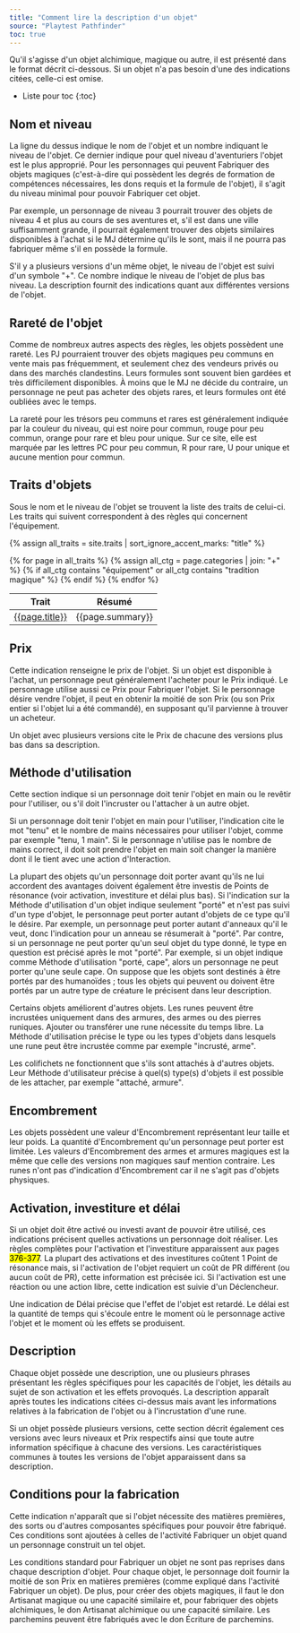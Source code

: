 ```yaml
---
title: "Comment lire la description d'un objet"
source: "Playtest Pathfinder"
toc: true
---
```


Qu'il s'agisse d'un objet alchimique, magique ou autre, il est présenté dans le format décrit ci-dessous. Si un objet n'a pas besoin d'une des indications citées, celle-ci est omise.

* Liste pour toc
{:toc}

## Nom et niveau

La ligne du dessus indique le nom de l'objet et un nombre indiquant le niveau de l'objet. Ce dernier indique pour quel niveau d'aventuriers l'objet est le plus approprié. Pour les personnages qui peuvent Fabriquer des objets magiques (c'est-à-dire qui possèdent les degrés de formation de compétences nécessaires, les dons requis et la formule de l'objet), il s'agit du niveau minimal pour pouvoir Fabriquer cet objet.

Par exemple, un personnage de niveau 3 pourrait trouver des objets de niveau 4 et plus au cours de ses aventures et, s'il est dans une ville suffisamment grande, il pourrait également trouver des objets similaires disponibles à l'achat si le MJ détermine qu'ils le sont, mais il ne pourra pas fabriquer même s'il en possède la formule.

S'il y a plusieurs versions d'un même objet, le niveau de l'objet est suivi d'un symbole "+". Ce nombre indique le niveau de l'objet de plus bas niveau. La description fournit des indications quant aux différentes versions de l'objet.

## Rareté de l'objet

Comme de nombreux autres aspects des règles, les objets possèdent une rareté. Les PJ pourraient trouver des objets magiques peu communs en vente mais pas fréquemment, et seulement chez des vendeurs privés ou dans des marchés clandestins. Leurs formules sont souvent bien gardées et très difficilement disponibles. À moins que le MJ ne décide du contraire, un personnage ne peut pas acheter des objets rares, et leurs formules ont été oubliées avec le temps.

La rareté pour les trésors peu communs et rares est généralement indiquée par la couleur du niveau, qui est noire pour commun, rouge pour peu commun, orange pour rare et bleu pour unique. Sur ce site, elle est marquée par les lettres PC pour peu commun, R pour rare, U pour unique et aucune mention pour commun.

## Traits d'objets

Sous le nom et le niveau de l'objet se trouvent la liste des traits de celui-ci. Les traits qui suivent correspondent à des règles qui concernent l'équipement.

{% assign all_traits = site.traits | sort_ignore_accent_marks: "title" %}

<table class="table table-sm table-striped table-hover">
    <thead class="thead-light">
        <tr>
            <th>Trait</th>
            <th>Résumé</th>
        </tr>
    </thead>
    <tbody>
        {% for page in all_traits %}
            {% assign all_ctg = page.categories | join: "+" %}
            {% if all_ctg contains "équipement"
               or all_ctg contains "tradition magique" %}
            <tr>
                <td>
                    <a href="{{page.url}}">{{page.title}}</a>
                </td>
                <td>
                    {{page.summary}}
                </td>
            </tr>
            {% endif %}
        {% endfor %}
    </tbody>
</table>

## Prix

Cette indication renseigne le prix de l'objet. Si un objet est disponible à l'achat, un personnage peut généralement l'acheter pour le Prix indiqué. Le personnage utilise aussi ce Prix pour Fabriquer l'objet. Si le personnage désire vendre l'objet, il peut en obtenir la moitié de son Prix (ou son Prix entier si l'objet lui a été commandé), en supposant qu'il parvienne à trouver un acheteur.

Un objet avec plusieurs versions cite le Prix de chacune des versions plus bas dans sa description.

## Méthode d'utilisation

Cette section indique si un personnage doit tenir l'objet en main ou le revêtir pour l'utiliser, ou s'il doit l'incruster ou l'attacher à un autre objet.

Si un personnage doit tenir l'objet en main pour l'utiliser, l'indication cite le mot "tenu" et le nombre de mains nécessaires pour utiliser l'objet, comme par exemple "tenu, 1 main". Si le personnage n'utilise pas le nombre de mains correct, il doit soit prendre l'objet en main soit changer la manière dont il le tient avec une action d'Interaction.

La plupart des objets qu'un personnage doit porter avant qu'ils ne lui accordent des avantages doivent également être investis de Points de résonance (voir activation, investiture et délai plus bas). Si l'indication sur la Méthode d'utilisation d'un objet indique seulement "porté" et n'est pas suivi d'un type d'objet, le personnage peut porter autant d'objets de ce type qu'il le désire. Par exemple, un personnage peut porter autant d'anneaux qu'il le veut, donc l'indication pour un anneau se résumerait à "porté". Par contre, si un personnage ne peut porter qu'un seul objet du type donné, le type en question est précisé après le mot "porté". Par exemple, si un objet indique comme Méthode d'utilisation "porté, cape", alors un personnage ne peut porter qu'une seule cape. On suppose que les objets sont destinés à être portés par des humanoïdes ; tous les objets qui peuvent ou doivent être portés par un autre type de créature le précisent dans leur description.

Certains objets améliorent d'autres objets. Les runes peuvent être incrustées uniquement dans des armures, des armes ou des pierres runiques. Ajouter ou transférer une rune nécessite du temps libre. La Méthode d'utilisation précise le type ou les types d'objets dans lesquels une rune peut être incrustée comme par exemple "incrusté, arme".

Les colifichets ne fonctionnent que s'ils sont attachés à d'autres objets. Leur Méthode d'utilisateur précise à quel(s) type(s) d'objets il est possible de les attacher, par exemple "attaché, armure".

## Encombrement

Les objets possèdent une valeur d'Encombrement représentant leur taille et leur poids. La quantité d'Encombrement qu'un personnage peut porter est limitée. Les valeurs d'Encombrement des armes et armures magiques est la même que celle des versions non magiques sauf mention contraire. Les runes n'ont pas d'indication d'Encombrement car il ne s'agit pas d'objets physiques.

## Activation, investiture et délai

Si un objet doit être activé ou investi avant de pouvoir être utilisé, ces indications précisent quelles activations un personnage doit réaliser. Les règles complètes pour l'activation et l'investiture apparaissent aux pages <mark>376-377</mark>. La plupart des activations et des investitures coûtent 1 Point de résonance mais, si l'activation de l'objet requiert un coût de PR différent (ou aucun coût de PR), cette information est précisée ici. Si l'activation est une réaction ou une action libre, cette indication est suivie d'un Déclencheur.

Une indication de Délai précise que l'effet de l'objet est retardé. Le délai est la quantité de temps qui s'écoule entre le moment où le personnage active l'objet et le moment où les effets se produisent.

## Description

Chaque objet possède une description, une ou plusieurs phrases présentant les règles spécifiques pour les capacités de l'objet, les détails au sujet de son activation et les effets provoqués. La description apparaît après toutes les indications citées ci-dessus mais avant les informations relatives à la fabrication de l'objet ou à l'incrustation d'une rune.

Si un objet possède plusieurs versions, cette section décrit également ces versions avec leurs niveaux et Prix respectifs ainsi que toute autre information spécifique à chacune des versions. Les caractéristiques communes à toutes les versions de l'objet apparaissent dans sa description.

## Conditions pour la fabrication

Cette indication n'apparaît que si l'objet nécessite des matières premières, des sorts ou d'autres composantes spécifiques pour pouvoir être fabriqué. Ces conditions sont ajoutées à celles de l'activité Fabriquer un objet quand un personnage construit un tel objet.

Les conditions standard pour Fabriquer un objet ne sont pas reprises dans chaque description d'objet. Pour chaque objet, le personnage doit fournir la moitié de son Prix en matières premières (comme expliqué dans l'activité Fabriquer un objet). De plus, pour créer des objets magiques, il faut le don Artisanat magique ou une capacité similaire et, pour fabriquer des objets alchimiques, le don Artisanat alchimique ou une capacité similaire. Les parchemins peuvent être fabriqués avec le don Écriture de parchemins.
